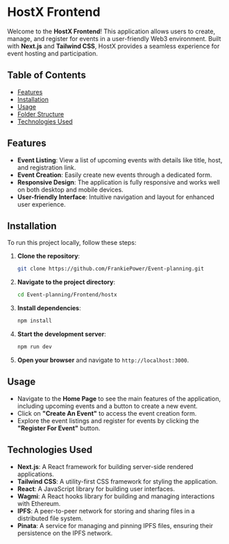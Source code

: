 # HostX Frontend

Welcome to the **HostX Frontend**! This application allows users to create, manage, and register for events in a user-friendly Web3 environment. Built with **Next.js** and **Tailwind CSS**, HostX provides a seamless experience for event hosting and participation.

## Table of Contents

- [Features](#features)
- [Installation](#installation)
- [Usage](#usage)
- [Folder Structure](#folder-structure)
- [Technologies Used](#technologies-used)

## Features

- **Event Listing**: View a list of upcoming events with details like title, host, and registration link.
- **Event Creation**: Easily create new events through a dedicated form.
- **Responsive Design**: The application is fully responsive and works well on both desktop and mobile devices.
- **User-friendly Interface**: Intuitive navigation and layout for enhanced user experience.

## Installation

To run this project locally, follow these steps:

1. **Clone the repository**:
   ```bash
   git clone https://github.com/FrankiePower/Event-planning.git
   ```

2. **Navigate to the project directory**:
   ```bash
   cd Event-planning/Frontend/hostx
   ```

3. **Install dependencies**:
   ```bash
   npm install
   ```

4. **Start the development server**:
   ```bash
   npm run dev
   ```

5. **Open your browser** and navigate to `http://localhost:3000`.

## Usage

- Navigate to the **Home Page** to see the main features of the application, including upcoming events and a button to create a new event.
- Click on **"Create An Event"** to access the event creation form.
- Explore the event listings and register for events by clicking the **"Register For Event"** button.


## Technologies Used

- **Next.js**: A React framework for building server-side rendered applications.
- **Tailwind CSS**: A utility-first CSS framework for styling the application.
- **React**: A JavaScript library for building user interfaces.
- **Wagmi**: A React hooks library for building and managing interactions with Ethereum.
- **IPFS**: A peer-to-peer network for storing and sharing files in a distributed file system.
- **Pinata**: A service for managing and pinning IPFS files, ensuring their persistence on the IPFS network.